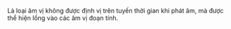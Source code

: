 Là loại âm vị không được định vị trên tuyến thời gian khi phát âm, mà được thể hiện lồng vào các âm vị đoạn tính.